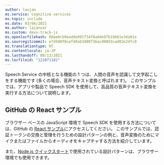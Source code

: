 ```yaml
---
author: laujan
ms.service: cognitive-services
ms.topic: include
ms.date: 03/04/2021
ms.author: lajanuar
ms.custom: devx-track-js
ms.openlocfilehash: 68eebcb9eadde091f34f0a8de97b19b81e34a91e
ms.sourcegitcommit: e7d500f8cef40ab3409736acd0893cad02e24fc0
ms.translationtype: HT
ms.contentlocale: ja-JP
ms.lasthandoff: 08/13/2021
ms.locfileid: "122071182"
---
```

Speech Service の中核となる機能の 1 つは、人間の音声を認識して文字起こしをする機能です (多くの場合、音声テキスト変換と呼ばれます)。 このサンプルでは、アプリや製品で Speech SDK を使用して、高品質の音声テキスト変換を実行する方法について説明します。

## <a name="react-sample-on-github"></a>GitHub の React サンプル

ブラウザー ベースの JavaScript 環境で Speech SDK を使用する方法については、GitHub の [React サンプル](https://github.com/Azure-Samples/AzureSpeechReactSample)にアクセスしてください。 このサンプルでは、認証トークンの交換と管理を行うための設計パターンの例と、音声変換のためにマイクまたはファイルからオーディオをキャプチャする方法を紹介しています。

また、[Node.js クイックスタート](../../../get-started-speech-to-text.md?pivots=programming-language-nodejs&tabs=script%2cbrowser%2cwindowsinstall)で使用されている設計パターンは、ブラウザー環境でも使用できます。